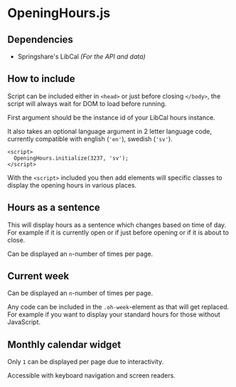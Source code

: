 OpeningHours.js
===============

Dependencies
------------

*   Springshare's LibCal _(For the API and data)_

<h2>How to include</h2>
<p>Script can be included either in <code>&lt;head&gt;</code> or just before closing <code>&lt;/body&gt;</code>, the 
script will always wait for DOM to load before running.</p>
<p>First argument should be the instance id of your LibCal hours instance.</p>
<p>It also takes an optional language argument in 2 letter language code, currently compatible with english (<code>'en'</code>), swedish (<code>'sv'</code>).</p>
<pre><code>&lt;script&gt;
  OpeningHours.initialize(3237, 'sv');
&lt;/script&gt;</code></pre>

With the `<script>` included you then add elements will specific classes to display the opening hours in various places.

Hours as a sentence
-------------------

This will display hours as a sentence which changes based on time of day. For example if it is currently open or if just before opening or if it is about to close.

Can be displayed an `n`\-number of times per page.

<div class="oh-opening-hours">
    <p class="oh-countdown"></p>
</div>

Current week
------------

Can be displayed an `n`\-number of times per page.

Any code can be included in the `.oh-week`\-element as that will get replaced. For example if you want to display your standard hours for those without JavaScript.

<div class="oh-opening-hours">
    <ul class="oh-week"></ul>
</div>

Monthly calendar widget
-----------------------

Only `1` can be displayed per page due to interactivity.

Accessible with keyboard navigation and screen readers.

<div class="oh-opening-hours">
    <div class="oh-calendar" id="oh-calendar"></div>
</div>
